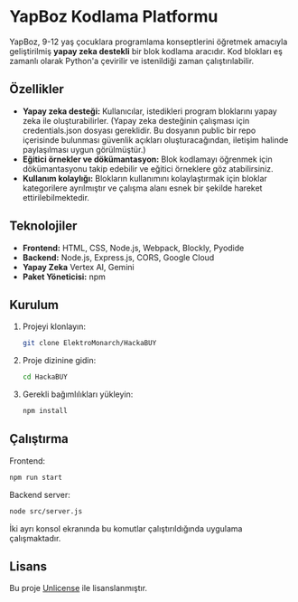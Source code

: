 # YapBoz Kodlama Platformu

YapBoz, 9-12 yaş çocuklara programlama konseptlerini öğretmek amacıyla geliştirilmiş **yapay zeka destekli** bir blok kodlama aracıdır. Kod blokları eş zamanlı olarak Python'a çevirilir ve istenildiği zaman çalıştırılabilir.

## Özellikler

* **Yapay zeka desteği:** Kullanıcılar, istedikleri program bloklarını yapay zeka ile oluşturabilirler. (Yapay zeka desteğinin çalışması için credentials.json dosyası gereklidir. Bu dosyanın public bir repo içerisinde bulunması güvenlik açıkları oluşturacağından, iletişim halinde paylaşılması uygun görülmüştür.)
* **Eğitici örnekler ve dökümantasyon:** Blok kodlamayı öğrenmek için dökümantasyonu takip edebilir ve eğitici örneklere göz atabilirsiniz.
* **Kullanım kolaylığı:** Blokların kullanımını kolaylaştırmak için bloklar kategorilere ayrılmıştır ve çalışma alanı esnek bir şekilde hareket ettirilebilmektedir.

## Teknolojiler

* **Frontend:** HTML, CSS, Node.js, Webpack, Blockly, Pyodide
* **Backend:** Node.js, Express.js, CORS, Google Cloud
* **Yapay Zeka** Vertex AI, Gemini
* **Paket Yöneticisi:** npm

## Kurulum

1.  Projeyi klonlayın:
    ```bash
    git clone ElektroMonarch/HackaBUY
    ```

2.  Proje dizinine gidin:
    ```bash
    cd HackaBUY
    ```

3.  Gerekli bağımlılıkları yükleyin:
    ```bash
    npm install
    ```

## Çalıştırma

Frontend: 
```bash
npm run start
```

Backend server: 
```bash
node src/server.js
```

İki ayrı konsol ekranında bu komutlar çalıştırıldığında uygulama çalışmaktadır.

## Lisans

Bu proje [Unlicense](LICENSE) ile lisanslanmıştır.




